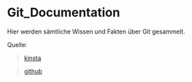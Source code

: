 # Git_Documentation

Hier werden sämtliche Wissen und Fakten über Git gesammelt.

 Quelle: 
> [kinsta](https://kinsta.com/de/wissensdatenbank/was-ist-github/)

> [github](https://docs.github.com/de/pull-requests/collaborating-with-pull-requests/proposing-changes-to-your-work-with-pull-requests/about-branches)
